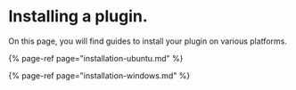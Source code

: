 # Installing a plugin.

On this page, you will find guides to install your plugin on various platforms.

{% page-ref page="installation-ubuntu.md" %}

{% page-ref page="installation-windows.md" %}



